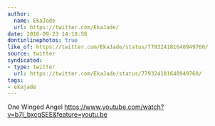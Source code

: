 ```yaml
---
author:
  name: EkaJade
  url: https://twitter.com/EkaJade/
date: 2016-09-23 14:18:58
dontinlinephotos: true
like_of: https://twitter.com/EkaJade/status/779324181640949760/
source: twitter
syndicated:
- type: twitter
  url: https://twitter.com/EkaJade/status/779324181640949760/
tags:
- ekajade
---
```


One Winged Angel https://www.youtube.com/watch?v=b7I_bxcgSEE&feature=youtu.be